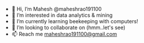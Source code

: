 - 👋 Hi, I’m Mahesh @maheshrao191100
- 👀 I’m interested in data analytics & mining
- 🌱 I’m currently learning beekeeping with computers!
- 💞️ I’m looking to collaborate on (hmm..let's see)
- 📫 Reach me maheshrao191100@gmail.com

<!---
maheshrao191100/maheshrao191100 is a ✨ special ✨ repository because its `README.md` (this file) appears on your GitHub profile.
You can click the Preview link to take a look at your changes.
--->
